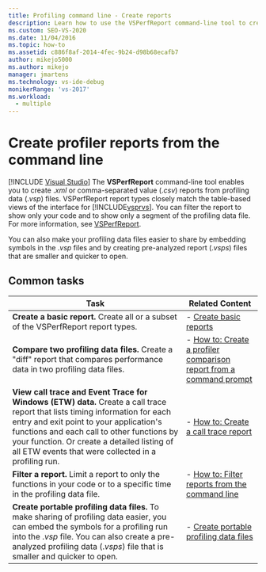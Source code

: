 ```yaml
---
title: Profiling command line - Create reports
description: Learn how to use the VSPerfReport command-line tool to create .xml or .csv (comma-separated value) reports from profiling data files.
ms.custom: SEO-VS-2020
ms.date: 11/04/2016
ms.topic: how-to
ms.assetid: c886f8af-2014-4fec-9b24-d98b68ecafb7
author: mikejo5000
ms.author: mikejo
manager: jmartens
ms.technology: vs-ide-debug
monikerRange: 'vs-2017'
ms.workload: 
  - multiple
---
```

# Create profiler reports from the command line

 [!INCLUDE [Visual Studio](~/includes/applies-to-version/vs-windows-only.md)]
The **VSPerfReport** command-line tool enables you to create .*xml* or comma-separated value (.*csv*) reports from profiling data (.*vsp*) files. VSPerfReport report types closely match the table-based views of the interface for [!INCLUDE[vsprvs](../code-quality/includes/vsprvs_md.md)]. You can filter the report to show only your code and to show only a segment of the profiling data file. For more information, see [VSPerfReport](../profiling/vsperfreport.md).

 You can also make your profiling data files easier to share by embedding symbols in the .*vsp* files and by creating pre-analyzed report (.*vsps*) files that are smaller and quicker to open.

## Common tasks

|Task|Related Content|
|----------|---------------------|
|**Create a basic report.** Create all or a subset of the VSPerfReport report types.|-   [Create basic reports](../profiling/creating-basic-profiling-reports-from-the-command-line.md)|
|**Compare two profiling data files.** Create a "diff" report that compares performance data in two profiling data files.|-   [How to: Create a profiler comparison report from a command prompt](../profiling/how-to-create-a-profiler-comparison-report-from-a-command-prompt.md)|
|**View call trace and Event Trace for Windows (ETW) data.** Create a call trace report that lists timing information for each entry and exit point to your application's functions and each call to other functions by your function. Or create a detailed listing of all ETW events that were collected in a profiling run.|-   [How to: Create a call trace report](../profiling/how-to-create-a-profiling-tools-call-trace-report.md)|
|**Filter a report.** Limit a report to only the functions in your code or to a specific time in the profiling data file.|-   [How to: Filter reports from the command line](../profiling/how-to-filter-reports-from-the-command-line.md)|
|**Create portable profiling data files.** To make sharing of profiling data easier, you can embed the symbols for a profiling run into the .*vsp* file. You can also create a pre-analyzed profiling data (.*vsps*) file that is smaller and quicker to open.|-   [Create portable profiling data files](../profiling/creating-portable-profiling-data-files-from-the-command-line.md)|
